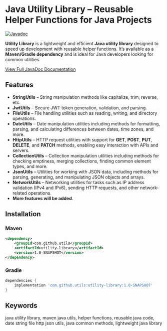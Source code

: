 # Java Utility Library – Reusable Helper Functions for Java Projects

[![Javadoc](https://img.shields.io/badge/docs-javadoc-blue.svg)](https://abhishek-sm.github.io/utility-library/)

**Utility Library** is a lightweight and efficient **Java utility library** designed to speed up development with reusable helper functions. It’s available as a **Maven/Gradle dependency** and is ideal for Java developers looking for common utilities.

[View Full JavaDoc Documentation](https://abhishek-sm.github.io/utility-library/)

##  Features

-  **StringUtils** – String manipulation methods like capitalize, trim, reverse, etc.
-  **JwtUtils** – Secure JWT token generation, validation, and parsing.
-  **FileUtils** – File handling utilities such as reading, writing, and directory operations.
-  **DateUtils** – Date manipulation utilities including methods for formatting, parsing, and calculating differences between dates, time zones, and more.
-  **HttpUtils** – HTTP request utilities with support for **GET**, **POST**, **PUT**, **DELETE**, and **PATCH** methods, enabling easy interaction with APIs and servers.
-  **CollectionUtils** – Collection manipulation utilities including methods for checking emptiness, merging collections, finding common element types, and more.
-  **JsonUtils** – Utilities for working with JSON data, including methods for parsing, generating, and manipulating JSON objects and arrays.
-  **NetworkUtils** – Networking utilities for tasks such as IP address validation (IPv4 and IPv6), sending HTTP requests, and other network-related operations.
-  **More features will be added**.



## Installation

### **Maven**
```xml
<dependency>
    <groupId>com.github.utils</groupId>
    <artifactId>utility-library</artifactId>
    <version>1.0-SNAPSHOT</version>
</dependency>
```

### **Gradle**
```groovy
dependencies {
    implementation 'com.github.utils:utility-library:1.0-SNAPSHOT'
}
```

## Keywords

java utility library, maven java utils, helper functions, reusable java code, date string file http json utils, java common methods, lightweight java library

